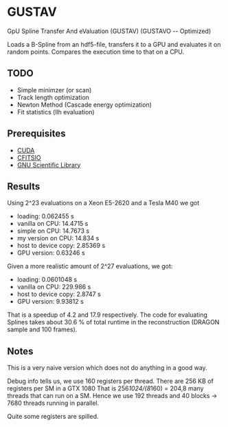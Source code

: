 # GUSTAV
GpU Spline Transfer And eValuation (GUSTAV) (GUSTAVO -- Optimized)

Loads a B-Spline from an hdf5-file, transfers it to a GPU and evaluates it on 
random points. Compares the execution time to that on a CPU.

## TODO
 - Simple minimzer (or scan)
 - Track length optimization
 - Newton Method (Cascade energy optimization)
 - Fit statistics (llh evaluation)

## Prerequisites
 - [CUDA](https://developer.nvidia.com/cuda-zone)
 - [CFITSIO](https://heasarc.gsfc.nasa.gov/fitsio/)
 - [GNU Scientific Library](https://www.gnu.org/software/gsl/)

## Results
Using 2^23 evaluations on a Xeon E5-2620 and a Tesla M40 we got 
 - loading:                 0.062455 s
 - vanilla on CPU:          14.4715 s
 - simple on CPU:           14.7673 s
 - my version on CPU:       14.834 s
 - host to device copy:     2.85369 s
 - GPU version:             0.63246 s

Given a more realistic amount of 2^27 evaluations, we got:
 - loading:                 0.0601048 s
 - vanilla on CPU:          229.986 s
 - host to device copy:     2.8747 s
 - GPU version:             9.93812 s
  
That is a speedup of 4.2 and 17.9 respectively. The code for evaluating
Splines takes about 30.6 % of total runtime in the reconstruction 
(DRAGON sample and 100 frames).

## Notes
This is a very naive version which does not do anything in a good way.

Debug info tells us, we use 160 registers per thread.
There are 256 KB of registers per SM in a GTX 1080
That is 256*1024/(8*160) = 204,8 many threads that can run on a SM.
Hence we use 192 threads and 40 blocks -> 7680 threads running in parallel.

Quite some registers are spilled.